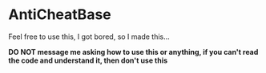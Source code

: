 # AntiCheatBase
Feel free to use this, I got bored, so I made this...


**DO NOT message me asking how to use this or anything, if you can't read the code and understand it, then don't use this**

